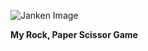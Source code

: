 ![Janken Image]("https://media3.giphy.com/media/2FDBn9eGYMi2Y/giphy.gif")


**My Rock, Paper Scissor Game**

